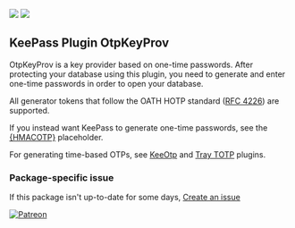 [![](https://img.shields.io/chocolatey/v/keepass-plugin-otpkeyprov?color=green&label=keepass-plugin-otpkeyprov)](https://chocolatey.org/packages/keepass-plugin-otpkeyprov) [![](https://img.shields.io/chocolatey/dt/keepass-plugin-otpkeyprov)](https://chocolatey.org/packages/keepass-plugin-otpkeyprov)

## KeePass Plugin OtpKeyProv
OtpKeyProv is a key provider based on one-time passwords. After protecting your database using this
plugin, you need to generate and enter one-time passwords in order to open your database.

All generator tokens that follow the OATH HOTP standard ([RFC 4226](https://www.ietf.org/rfc/rfc4226.txt)) are supported.

If you instead want KeePass to generate one-time passwords, see the [{HMACOTP}](https://keepass.info/help/base/placeholders.html#hmacotp) placeholder.

For generating time-based OTPs, see [KeeOtp](https://chocolatey.org/packages/keepass-plugin-keeotp) and [Tray TOTP](https://chocolatey.org/packages/keepass-plugin-traytotp) plugins.

### Package-specific issue
If this package isn't up-to-date for some days, [Create an issue](https://github.com/tunisiano187/Chocolatey-packages/issues/new/choose)

[![Patreon](https://cdn.jsdelivr.net/gh/tunisiano187/Chocolatey-packages@d15c4e19c709e7148588d4523ffc6dd3cd3c7e5e/icons/patreon.png)](https://www.patreon.com/bePatron?u=39585820)

